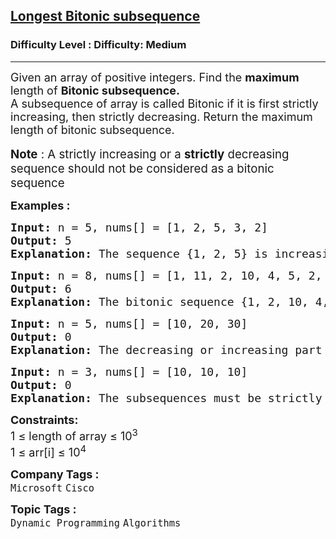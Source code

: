 <h2><a href="https://www.geeksforgeeks.org/problems/longest-bitonic-subsequence0824/1?page=7&difficulty=Medium&status=unsolved,attempted&sortBy=accuracy">Longest Bitonic subsequence</a></h2><h3>Difficulty Level : Difficulty: Medium</h3><hr><div class="problems_problem_content__Xm_eO"><p><span style="font-size: 18px;">Given an array of positive integers. Find&nbsp;the <strong>maximum</strong> length of <strong>Bitonic subsequence.&nbsp;</strong><br>A subsequence of array is called Bitonic if it is first strictly increasing, then strictly decreasing. R</span><span style="font-size: 18px;">eturn the maximum length of bitonic subsequence.</span><br>&nbsp;<br><span style="font-size: 14pt;"><strong>Note</strong> : A strictly increasing or a <strong>strictly</strong> decreasing sequence should not be considered as a bitonic sequence</span></p>
<p><span style="font-size: 18px;"><strong>Examples :</strong></span></p>
<pre><span style="font-size: 18px;"><strong>Input: </strong>n = 5, nums[] = [1, 2, 5, 3, 2]
<strong>Output: </strong>5
<strong>Explanation: </strong>The sequence {1, 2, 5} is increasing and the sequence {3, 2} is decreasing so merging both we will get length 5.
</span></pre>
<pre><span style="font-size: 18px;"><strong>Input: </strong>n = 8, nums[] = [1, 11, 2, 10, 4, 5, 2, 1]
<strong>Output: </strong>6
<strong>Explanation: </strong>The bitonic sequence {1, 2, 10, 4, 2, 1} has length 6.</span></pre>
<pre><span style="font-size: 18px;"><strong>Input: </strong>n = 5, nums[] = [10, 20, 30]
<strong>Output: </strong>0
<strong>Explanation: </strong>The decreasing or increasing part cannot be empty</span></pre>
<pre><span style="font-size: 18px;"><strong>Input: </strong>n = 3, nums[] = [10, 10, 10]
<strong>Output: </strong>0
<strong>Explanation: </strong>The subsequences must be strictly increasing or decreasing</span>
</pre>
<p><span style="font-size: 18px;"><strong>Constraints:</strong><br>1 ≤&nbsp;length of array ≤ 10<sup>3</sup><br>1 ≤ arr[i] ≤ 10<sup>4</sup></span></p></div><p><span style=font-size:18px><strong>Company Tags : </strong><br><code>Microsoft</code>&nbsp;<code>Cisco</code>&nbsp;<br><p><span style=font-size:18px><strong>Topic Tags : </strong><br><code>Dynamic Programming</code>&nbsp;<code>Algorithms</code>&nbsp;